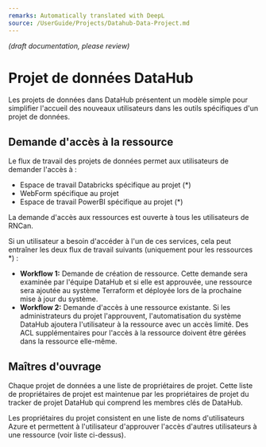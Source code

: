 ```yaml
---
remarks: Automatically translated with DeepL
source: /UserGuide/Projects/Datahub-Data-Project.md
---
```


_(draft documentation, please review)_

# Projet de données DataHub

Les projets de données dans DataHub présentent un modèle simple pour simplifier l'accueil des nouveaux utilisateurs dans les outils spécifiques d'un projet de données.

## Demande d'accès à la ressource

Le flux de travail des projets de données permet aux utilisateurs de demander l'accès à :
- Espace de travail Databricks spécifique au projet (*)
- WebForm spécifique au projet
- Espace de travail PowerBI spécifique au projet (*)

La demande d'accès aux ressources est ouverte à tous les utilisateurs de RNCan.

Si un utilisateur a besoin d'accéder à l'un de ces services, cela peut entraîner les deux flux de travail suivants (uniquement pour les ressources *) :
- **Workflow 1:** Demande de création de ressource. Cette demande sera examinée par l'équipe DataHub et si elle est approuvée, une ressource sera ajoutée au système Terraform et déployée lors de la prochaine mise à jour du système.
- **Workflow 2:** Demande d'accès à une ressource existante. Si les administrateurs du projet l'approuvent, l'automatisation du système DataHub ajoutera l'utilisateur à la ressource avec un accès limité. Des ACL supplémentaires pour l'accès à la ressource doivent être gérées dans la ressource elle-même.

## Maîtres d'ouvrage

Chaque projet de données a une liste de propriétaires de projet. Cette liste de propriétaires de projet est maintenue par les propriétaires de projet du tracker de projet DataHub qui comprend les membres clés de DataHub.

Les propriétaires du projet consistent en une liste de noms d'utilisateurs Azure et permettent à l'utilisateur d'approuver l'accès d'autres utilisateurs à une ressource (voir liste ci-dessus).
